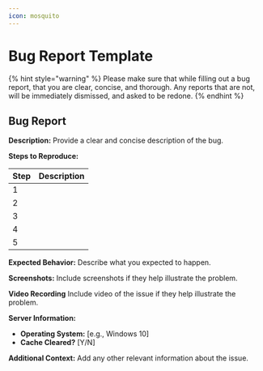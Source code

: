 ```yaml
---
icon: mosquito
---
```


# Bug Report Template

{% hint style="warning" %}
Please make sure that while filling out a bug report, that you are clear, concise, and thorough. Any reports that are not, will be immediately dismissed, and asked to be redone.
{% endhint %}

## Bug Report

**Description:** Provide a clear and concise description of the bug.

**Steps to Reproduce:**

| Step | Description |
| ---- | ----------- |
| 1    |             |
| 2    |             |
| 3    |             |
| 4    |             |
| 5    |             |

**Expected Behavior:** Describe what you expected to happen.

**Screenshots:** Include screenshots if they help illustrate the problem.

**Video Recording** Include video of the issue if they help illustrate the problem.

**Server Information:**

* **Operating System:** \[e.g., Windows 10]
* **Cache Cleared?** \[Y/N]

**Additional Context:** Add any other relevant information about the issue.
